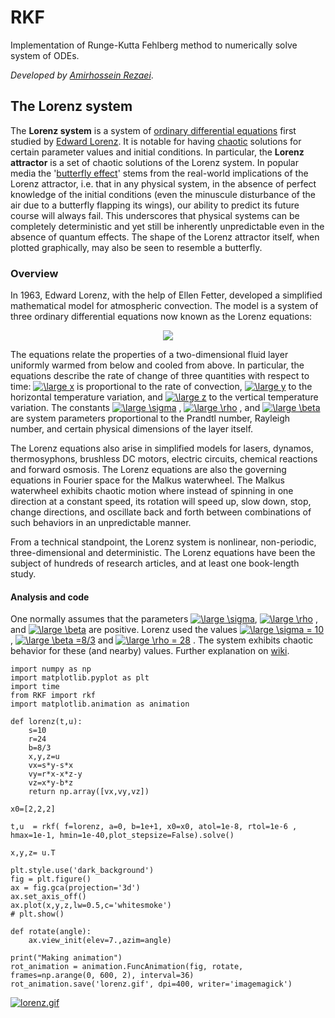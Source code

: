 
# RKF
Implementation of Runge-Kutta Fehlberg method to numerically solve system of ODEs.

*Developed by [Amirhossein Rezaei](https://www.researchgate.net/profile/Amirhossein-Rezaei-2?ev=hdr_xprf)*.

## The Lorenz system
The **Lorenz system** is a system of [ordinary differential equations](https://en.wikipedia.org/wiki/Ordinary_differential_equation "Ordinary differential equation") first studied by [Edward Lorenz](https://en.wikipedia.org/wiki/Edward_Norton_Lorenz "Edward Norton Lorenz"). It is notable for having [chaotic](https://en.wikipedia.org/wiki/Chaos_theory "Chaos theory") solutions for certain parameter values and initial conditions. In particular, the **Lorenz attractor** is a set of chaotic solutions of the Lorenz system. In popular media the '[butterfly effect](https://en.wikipedia.org/wiki/Butterfly_effect "Butterfly effect")' stems from the real-world implications of the Lorenz attractor, i.e. that in any physical system, in the absence of perfect knowledge of the initial conditions (even the minuscule disturbance of the air due to a butterfly flapping its wings), our ability to predict its future course will always fail. This underscores that physical systems can be completely deterministic and yet still be inherently unpredictable even in the absence of quantum effects. The shape of the Lorenz attractor itself, when plotted graphically, may also be seen to resemble a butterfly.

### Overview
In 1963, Edward Lorenz, with the help of Ellen Fetter, developed a simplified mathematical model for atmospheric convection. The model is a system of three ordinary differential equations now known as the Lorenz equations:

<p align="center">
  <img src="https://wikimedia.org/api/rest_v1/media/math/render/svg/7928004d58943529a7be774575a62ca436a82a7f" />
</p>

The equations relate the properties of a two-dimensional fluid layer uniformly warmed from below and cooled from above. In particular, the equations describe the rate of change of three quantities with respect to time: 
<a href="https://www.codecogs.com/eqnedit.php?latex=\large&space;x" target="_blank"><img src="https://latex.codecogs.com/svg.latex?\large&space;x" title="\large x" /></a> is proportional to the rate of convection, <a href="https://www.codecogs.com/eqnedit.php?latex=\large&space;y" target="_blank"><img src="https://latex.codecogs.com/svg.latex?\large&space;y" title="\large y" /></a>  to the horizontal temperature variation, and <a href="https://www.codecogs.com/eqnedit.php?latex=\large&space;z" target="_blank"><img src="https://latex.codecogs.com/svg.latex?\large&space;z" title="\large z" /></a>  to the vertical temperature variation. The constants <a href="https://www.codecogs.com/eqnedit.php?latex=\large&space;\sigma" target="_blank"><img src="https://latex.codecogs.com/svg.latex?\large&space;\sigma" title="\large \sigma" /></a> , <a href="https://www.codecogs.com/eqnedit.php?latex=\large&space;\rho" target="_blank"><img src="https://latex.codecogs.com/svg.latex?\large&space;\rho" title="\large \rho" /></a> , and <a href="https://www.codecogs.com/eqnedit.php?latex=\large&space;\beta" target="_blank"><img src="https://latex.codecogs.com/svg.latex?\large&space;\beta" title="\large \beta" /></a>  are system parameters proportional to the Prandtl number, Rayleigh number, and certain physical dimensions of the layer itself.

The Lorenz equations also arise in simplified models for lasers, dynamos, thermosyphons, brushless DC motors, electric circuits, chemical reactions and forward osmosis. The Lorenz equations are also the governing equations in Fourier space for the Malkus waterwheel. The Malkus waterwheel exhibits chaotic motion where instead of spinning in one direction at a constant speed, its rotation will speed up, slow down, stop, change directions, and oscillate back and forth between combinations of such behaviors in an unpredictable manner.

From a technical standpoint, the Lorenz system is nonlinear, non-periodic, three-dimensional and deterministic. The Lorenz equations have been the subject of hundreds of research articles, and at least one book-length study.
#### Analysis and code
One normally assumes that the parameters <a href="https://www.codecogs.com/eqnedit.php?latex=\large&space;\sigma" target="_blank"><img src="https://latex.codecogs.com/svg.latex?\large&space;\sigma" title="\large \sigma" /></a>, <a href="https://www.codecogs.com/eqnedit.php?latex=\large&space;\rho" target="_blank"><img src="https://latex.codecogs.com/svg.latex?\large&space;\rho" title="\large \rho" /></a> , and <a href="https://www.codecogs.com/eqnedit.php?latex=\large&space;\beta" target="_blank"><img src="https://latex.codecogs.com/svg.latex?\large&space;\beta" title="\large \beta" /></a>   are positive. Lorenz used the values <a href="https://www.codecogs.com/eqnedit.php?latex=\large&space;\sigma&space;=&space;10" target="_blank"><img src="https://latex.codecogs.com/svg.latex?\large&space;\sigma&space;=&space;10" title="\large \sigma = 10" /></a>, <a href="https://www.codecogs.com/eqnedit.php?latex=\large&space;\beta&space;=8/3" target="_blank"><img src="https://latex.codecogs.com/svg.latex?\large&space;\beta&space;=8/3" title="\large \beta =8/3" /></a>  and <a href="https://www.codecogs.com/eqnedit.php?latex=\large&space;\rho&space;=&space;28" target="_blank"><img src="https://latex.codecogs.com/svg.latex?\large&space;\rho&space;=&space;28" title="\large \rho = 28" /></a> . The system exhibits chaotic behavior for these (and nearby) values. Further explanation on [wiki](https://en.wikipedia.org/wiki/Lorenz_system#Analysis).  

```
import numpy as np
import matplotlib.pyplot as plt 
import time
from RKF import rkf
import matplotlib.animation as animation

def lorenz(t,u):
    s=10
    r=24
    b=8/3
    x,y,z=u
    vx=s*y-s*x
    vy=r*x-x*z-y
    vz=x*y-b*z
    return np.array([vx,vy,vz])

x0=[2,2,2]

t,u  = rkf( f=lorenz, a=0, b=1e+1, x0=x0, atol=1e-8, rtol=1e-6 , hmax=1e-1, hmin=1e-40,plot_stepsize=False).solve()

x,y,z= u.T

plt.style.use('dark_background')
fig = plt.figure()
ax = fig.gca(projection='3d')
ax.set_axis_off()
ax.plot(x,y,z,lw=0.5,c='whitesmoke')
# plt.show()

def rotate(angle):
    ax.view_init(elev=7.,azim=angle)

print("Making animation")
rot_animation = animation.FuncAnimation(fig, rotate, frames=np.arange(0, 600, 2), interval=36)
rot_animation.save('lorenz.gif', dpi=400, writer='imagemagick')

```
[![lorenz.gif](https://i.postimg.cc/C1QtR7xv/lorenz.gif)](https://postimg.cc/Fd0Gqjcc)
